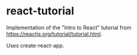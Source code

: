 # react-tutorial
Implementation of the "Intro to React" tutorial from https://reactjs.org/tutorial/tutorial.html.

Uses create-react-app.